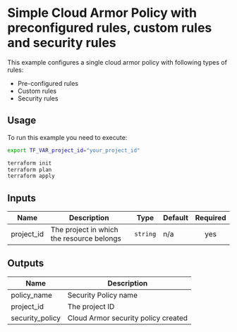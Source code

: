 # Simple Cloud Armor Policy with preconfigured rules, custom rules and security rules

This example configures a single cloud armor policy with following types of rules:
- Pre-configured rules
- Custom rules
- Security rules

## Usage

To run this example you need to execute:

```bash
export TF_VAR_project_id="your_project_id"
```

```bash
terraform init
terraform plan
terraform apply
```

<!-- BEGINNING OF PRE-COMMIT-TERRAFORM DOCS HOOK -->
## Inputs

| Name | Description | Type | Default | Required |
|------|-------------|------|---------|:--------:|
| project\_id | The project in which the resource belongs | `string` | n/a | yes |

## Outputs

| Name | Description |
|------|-------------|
| policy\_name | Security Policy name |
| project\_id | The project ID |
| security\_policy | Cloud Armor security policy created |

<!-- END OF PRE-COMMIT-TERRAFORM DOCS HOOK -->

